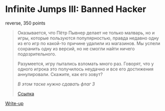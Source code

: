 # Infinite Jumps III: Banned Hacker

reverse, 350 points

> Оказывается, что Пётр Пывнер делает не только малварь, 
> но и игры, которые пользуются популярностью, правда недавно
> одну из его игр по какой-то причине удалили из магазинов. 
> Мы успели сохранить одну из версий, но не смогли найти 
> ничего подозрительного. 
> 
> Разумеется, игру пытались взломать много раз. Говорят, что 
> у одного игрока это получилось неудачно и все его достижения
> аннулировали. Скажите, как его зовут?
>
> *В этом таске нужно сдавать флаг 3*
>
> [Ссылка](https://yadi.sk/d/TYOhrD3R3X2mDW)

[Write-up](WRITEUP.md)
